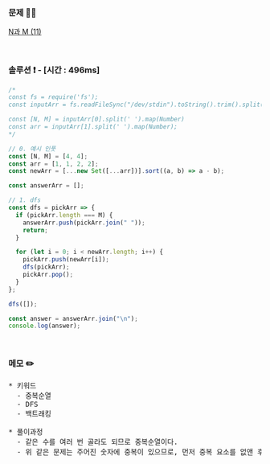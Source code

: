 ### 문제 🤨❔

[N과 M (11)](https://www.acmicpc.net/problem/15665)

<br>

### 솔루션 ❗️ - [시간 : 496ms]

```js
/*
const fs = require('fs');
const inputArr = fs.readFileSync("/dev/stdin").toString().trim().split("\n");

const [N, M] = inputArr[0].split(' ').map(Number)
const arr = inputArr[1].split(' ').map(Number);
*/

// 0. 예시 인풋
const [N, M] = [4, 4];
const arr = [1, 1, 2, 2];
const newArr = [...new Set([...arr])].sort((a, b) => a - b);

const answerArr = [];

// 1. dfs
const dfs = pickArr => {
  if (pickArr.length === M) {
    answerArr.push(pickArr.join(" "));
    return;
  }

  for (let i = 0; i < newArr.length; i++) {
    pickArr.push(newArr[i]);
    dfs(pickArr);
    pickArr.pop();
  }
};

dfs([]);

const answer = answerArr.join("\n");
console.log(answer);
```

<br>

### 메모 ✏️

<pre>
* 키워드
  - 중복순열 
  - DFS
  - 백트래킹

* 풀이과정
  - 같은 수를 여러 번 골라도 되므로 중복순열이다.
  - 위 같은 문제는 주어진 숫자에 중복이 있으므로, 먼저 중복 요소를 없앤 후 dfs 를 돌려야 함.
</pre>
